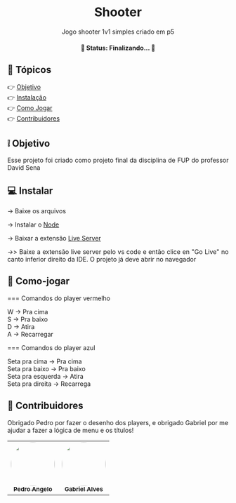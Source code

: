 <h1 align="center"> Shooter </h1>

<p align="center">Jogo shooter 1v1 simples criado em p5</p>

<h4 align="center"> 
	  🔨 Status: Finalizando... 🔨
</h4>

 ## 📝 Tópicos

<!--ts-->
  👉 [Objetivo](#Objetivo) <br>
  👉 [Instalação](#Instalação) <br>
  👉 [Como Jogar](#Como-Jogar) <br>
  👉 [Contribuidores](#Contribuidores) <br>
<!--te-->

## ❕ Objetivo

<p align="justify">Esse projeto foi criado como projeto final da disciplina de FUP do professor David Sena</p>

## 💻 Instalar

-> Baixe os arquivos

-> Instalar o <a href="https://nodejs.org/en/">Node</a>

-> Baixar a extensão <a href="https://marketplace.visualstudio.com/items?itemName=ritwickdey.LiveServer">Live Server</a>

<p align="justify"> ->> Baixe a extensão live server pelo vs code e então clice en "Go Live" no canto inferior direito da IDE. O projeto já deve abrir no navegador </p>

## 🏃 Como-jogar
=== Comandos do player vermelho <br>

  W -> Pra cima <br>
  S -> Pra baixo <br>
  D -> Atira <br>
  A -> Recarregar <br>

=== Comandos do player azul <br>

  Seta pra cima -> Pra cima <br>
  Seta pra baixo -> Pra baixo <br>
  Seta pra esquerda -> Atira <br>
  Seta pra direita -> Recarrega <br>

## 👷 Contribuidores

<p>Obrigado Pedro por fazer o desenho dos players, e obrigado Gabriel por me ajudar a fazer a lógica de menu e os títulos!

  <table>
  <tr>
    <td align="center"><a href="https://github.com/Angelowh"><img style="border-radius: 50%;" src="https://avatars.githubusercontent.com/u/75538299?v=4" width="100px;" alt=""/><br /><sub><b>Pedro Angelo</b></sub></a><br/>
    </td>
    <td align="center"><a href="https://github.com/Gabriel-Alves-Pessoa"><img style="border-radius: 50%;" src="https://avatars.githubusercontent.com/u/75688409?v=4" width="100px;" alt=""/><br /><sub><b>Gabriel Alves</b></sub></a><br/>
    </td>


 
